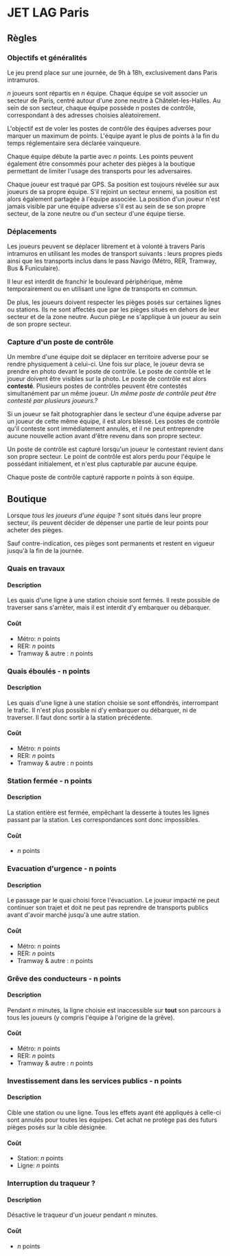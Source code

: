 # JET LAG Paris

## Règles

### Objectifs et généralités

Le jeu prend place sur une journée, de 9h à 18h, exclusivement dans Paris intramuros.

_n_ joueurs sont répartis en _n_ équipe. Chaque équipe se voit associer un secteur de Paris, centré autour d'une zone neutre à Châtelet-les-Halles. Au sein de son secteur, chaque équipe possède _n_ postes de contrôle, correspondant à des adresses choisies aléatoirement.

L'objectif est de voler les postes de contrôle des équipes adverses pour marquer un maximum de points. L'équipe ayant le plus de points à la fin du temps réglementaire sera déclarée vainqueure.

Chaque équipe débute la partie avec _n_ points. Les points peuvent également être consommés pour acheter des pièges à la boutique permettant de limiter l'usage des transports pour les adversaires.

Chaque joueur est traqué par GPS. Sa position est toujours révélée sur aux joueurs de sa propre équipe. S'il rejoint un secteur ennemi, sa position est alors également partagée à l'équipe associée. La position d'un joueur n'est jamais visible par une équipe adverse s'il est au sein de se son propre secteur, de la zone neutre ou d'un secteur d'une équipe tierse.

### Déplacements

Les joueurs peuvent se déplacer librement et à volonté à travers Paris intramuros en utilisant les modes de transport suivants : leurs propres pieds ainsi que les transports inclus dans le pass Navigo (Métro, RER, Tramway, Bus & Funiculaire).

Il leur est interdit de franchir le boulevard périphérique, même temporairement ou en utilisant une ligne de transports en commun.

De plus, les joueurs doivent respecter les pièges posés sur certaines lignes ou stations. Ils ne sont affectés que par les pièges situés en dehors de leur secteur et de la zone neutre. Aucun piège ne s'applique à un joueur au sein de son propre secteur.

### Capture d'un poste de contrôle

Un membre d'une équipe doit se déplacer en territoire adverse pour se rendre physiquement à celui-ci. Une fois sur place, le joueur devra se prendre en photo devant le poste de contrôle. Le poste de contrôle et le joueur doivent être visibles sur la photo. Le poste de contrôle est alors **contesté**. Plusieurs postes de contrôles peuvent être contestés simultanément par un même joueur. *Un même poste de contrôle peut être contesté par plusieurs joueurs.?*

Si un joueur se fait photographier dans le secteur d'une équipe adverse par un joueur de cette même équipe, il est alors blessé. Les postes de contrôle qu'il conteste sont immédiatement annulés, et il ne peut entreprendre aucune nouvelle action avant d'être revenu dans son propre secteur.

Un poste de contrôle est capturé lorsqu'un joueur le contestant revient dans son propre secteur. Le point de contrôle est alors perdu pour l'équipe le possédant initialement, et n'est plus capturable par aucune équipe.

Chaque poste de contrôle capturé rapporte _n_ points à son équipe.

## Boutique
Lorsque _tous les joueurs d'une équipe ?_ sont situés dans leur propre secteur, ils peuvent décider de dépenser une partie de leur points pour acheter des pièges.

Sauf contre-indication, ces pièges sont permanents et restent en vigueur jusqu'à la fin de la journée.

### Quais en travaux
#### Description
Les quais d'une ligne à une station choisie sont fermés. Il reste possible de traverser sans s'arrêter, mais il est interdit d'y embarquer ou débarquer.
#### Coût
- Métro: _n_ points
- RER: _n_ points
- Tramway & autre : _n_ points

### Quais éboulés - n points
#### Description
Les quais d'une ligne à une station choisie se sont effondrés, interrompant le trafic. Il n'est plus possible ni d'y embarquer ou débarquer, ni de traverser. Il faut donc sortir à la station précédente.
#### Coût
- Métro: _n_ points
- RER: _n_ points
- Tramway & autre : _n_ points

### Station fermée - n points
#### Description
La station entière est fermée, empêchant la desserte à toutes les lignes passant par la station. Les correspondances sont donc impossibles.
#### Coût
- _n_ points

### Evacuation d'urgence - n points
#### Description
Le passage par le quai choisi force l'évacuation. Le joueur impacté ne peut continuer son trajet et doit ne peut pas reprendre de transports publics avant d'avoir marché jusqu'à une autre station.
#### Coût
- Métro: _n_ points
- RER: _n_ points
- Tramway & autre : _n_ points

### Grêve des conducteurs - n points
#### Description
Pendant _n_ minutes, la ligne choisie est inaccessible sur **tout** son parcours à tous les joueurs (y compris l'équipe à l'origine de la grêve).
#### Coût
- Métro: _n_ points
- RER: _n_ points
- Tramway & autre : _n_ points

### Investissement dans les services publics - n points
#### Description
Cible une station ou une ligne. Tous les effets ayant été appliqués à celle-ci sont annulés pour toutes les équipes. Cet achat ne protège pas des futurs pièges posés sur la cible désignée.
#### Coût
- Station: _n_ points
- Ligne: _n_ points

### Interruption du traqueur ?
#### Description
Désactive le traqueur d'un joueur pendant _n_ minutes.
#### Coût
- _n_ points